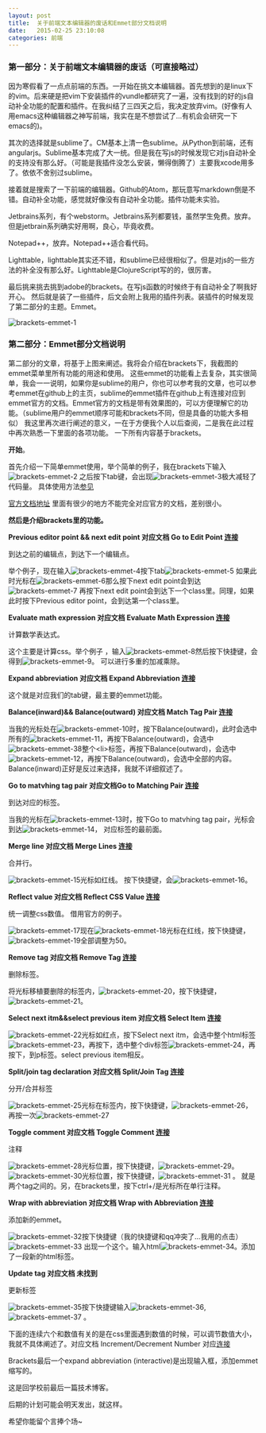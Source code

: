 ```yaml
---
layout: post
title:  关于前端文本编辑器的废话和Emmet部分文档说明
date:   2015-02-25 ‏‎23:10:08
categories: 前端
---
```



### 第一部分：关于前端文本编辑器的废话（可直接略过）
因为寒假看了一点点前端的东西。一开始在挑文本编辑器。首先想到的是linux下的vim。后来硬是把vim下安装插件的vundle都研究了一遍，没有找到的好的js自动补全功能的配置和插件。在我纠结了三四天之后，我决定放弃vim。(好像有人用emacs这种编辑器之神写前端，我实在是不想尝试了…有机会会研究一下emacs的)。

其次的选择就是sublime了。CM基本上清一色sublime。从Python到前端，还有angularjs。Sublime基本完成了大一统。但是我在写js的时候发现它对js自动补全的支持没有那么好。（可能是我插件没怎么安装，懒得倒腾了）主要我xcode用多了。依依不舍别过sublime。

接着就是搜索了一下前端的编辑器。Github的Atom，那玩意写markdown倒是不错。自动补全功能，感觉就好像没有自动补全功能。插件功能未实验。

Jetbrains系列，有个webstorm。Jetbrains系列都要钱，虽然学生免费。放弃。但是jetbrain系列确实好用啊，良心，毕竟收费。

Notepad++，放弃。Notepad++适合看代码。

Lighttable，lighttable其实还不错，和sublime已经很相似了。但是对js的一些方法的补全没有那么好。Lighttable是ClojureScript写的的，很厉害。

最后挑来挑去挑到adobe的brackets。在写js函数的时候终于有自动补全了啊我好开心。
然后就是装了一些插件，后文会附上我用的插件列表。装插件的时候发现了第二部分的主题。Emmet。

![brackets-emmet-1](/images/brackets-emmet/brackets-emmet-1.jpg)
 
### 第二部分：Emmet部分文档说明
第二部分的文章，将基于上图来阐述。我将会介绍在brackets下，我截图的emmet菜单里所有功能的用途和使用。
这些emmet的功能看上去复杂，其实很简单，我会一一说明，如果你是sublime的用户，你也可以参考我的文章，也可以参考emmet在github上的主页，sublime的emmet插件在github上有连接对应到emmet官方的文档。Emmet官方的文档是带有效果图的，可以方便理解它的功能。（sublime用户的emmet顺序可能和brackets不同，但是具备的功能大多相似）
我这里再次进行阐述的意义，一在于方便我个人以后查阅，二是我在此过程中再次熟悉一下里面的各项功能。
一下所有内容基于brackets。

**开始**。

首先介绍一下简单emmet使用，举个简单的例子，我在brackets下输入![brackets-emmet-2](/images/brackets-emmet/brackets-emmet-2.png) 
之后按下tab键，会出现![brackets-emmet-3](/images/brackets-emmet/brackets-emmet-3.png)极大减轻了代码量。
具体使用方法[参见](http://docs.emmet.io/cheat-sheet/)


[官方文档地址](http://docs.emmet.io/)  里面有很少的地方不能完全对应官方的文档，差别很小。

**然后是介绍brackets里的功能。**

**Previous editor point && next edit point 对应文档 Go to Edit Point [连接](http://docs.emmet.io/actions/go-to-edit-point/)**

到达之前的编辑点，到达下一个编辑点。

举个例子，现在输入![brackets-emmet-4](/images/brackets-emmet/brackets-emmet-4.png)按下tab![brackets-emmet-5](/images/brackets-emmet/brackets-emmet-5.png)
如果此时光标在![brackets-emmet-6](/images/brackets-emmet/brackets-emmet-6.png)那么按下next edit point会到达![brackets-emmet-7](/images/brackets-emmet/brackets-emmet-7.png)
再按下next edit point会到达下一个class里。同理，如果此时按下Previous editor point，会到达第一个class里。

**Evaluate math expression 对应文档 Evaluate Math Expression [连接](http://docs.emmet.io/actions/evaluate-math/)**

计算数学表达式。

这个主要是计算css。举个例子 ，输入![brackets-emmet-8](/images/brackets-emmet/brackets-emmet-8.png)然后按下快捷键，会得到![brackets-emmet-9](/images/brackets-emmet/brackets-emmet-9.png)。
可以进行多重的加减乘除。

**Expand abbreviation 对应文档 Expand Abbreviation [连接](http://docs.emmet.io/actions/expand-abbreviation/)**

这个就是对应我们的tab键，最主要的emmet功能。

**Balance(inward)&& Balance(outward) 对应文档 Match Tag Pair [连接](http://docs.emmet.io/actions/match-pair/)**

当我的光标处在![brackets-emmet-10](/images/brackets-emmet/brackets-emmet-10.png)时，按下Balance(outward)，此时会选中所有的![brackets-emmet-11](/images/brackets-emmet/brackets-emmet-11.png)，再按下Balance(outward)，会选中![brackets-emmet-38](/images/brackets-emmet/brackets-emmet-38.png)整个<li\>标签，再按下Balance(outward)，会选中![brackets-emmet-12](/images/brackets-emmet/brackets-emmet-12.png)，再按下Balance(outward)，会选中全部的内容。Balance(inward)正好是反过来选择，我就不详细叙述了。

**Go to matvhing tag pair 对应文档Go to Matching Pair [连接](http://docs.emmet.io/actions/go-to-pair/)**

到达对应的标签。

当我的光标在![brackets-emmet-13](/images/brackets-emmet/brackets-emmet-13.png)时，按下Go to matvhing tag pair，光标会到达![brackets-emmet-14](/images/brackets-emmet/brackets-emmet-14.png)， 对应标签的最前面。

**Merge line 对应文档 Merge Lines [连接](http://docs.emmet.io/actions/merge-lines/)**

合并行。 

![brackets-emmet-15](/images/brackets-emmet/brackets-emmet-15.png)光标如红线。 按下快捷键，会![brackets-emmet-16](/images/brackets-emmet/brackets-emmet-16.png)。

**Reflect value 对应文档 Reflect CSS Value [连接](http://docs.emmet.io/actions/reflect-css-value/)**

统一调整css数值。
借用官方的例子。


![brackets-emmet-17](/images/brackets-emmet/brackets-emmet-17.png)现在![brackets-emmet-18](/images/brackets-emmet/brackets-emmet-18.png)光标在红线，按下快捷键，![brackets-emmet-19](/images/brackets-emmet/brackets-emmet-19.png)全部调整为50。

**Remove tag 对应文档 Remove Tag [连接](http://docs.emmet.io/actions/remove-tag/)**

删除标签。

将光标移植要删除的标签内，![brackets-emmet-20](/images/brackets-emmet/brackets-emmet-20.png)，按下快捷键，![brackets-emmet-21](/images/brackets-emmet/brackets-emmet-21.png)。


**Select next itm&&select previous item 对应文档 Select Item [连接](http://docs.emmet.io/actions/select-item/)**

![brackets-emmet-22](/images/brackets-emmet/brackets-emmet-22.png)光标如红点，按下Select next itm，会选中整个html标签![brackets-emmet-23](/images/brackets-emmet/brackets-emmet-23.png)，再按下，选中整个div标签![brackets-emmet-24](/images/brackets-emmet/brackets-emmet-24.png)，再按下，到p标签。select previous item相反。

**Split/join tag declaration 对应文档 Split/Join Tag [连接](http://docs.emmet.io/actions/split-join-tag/)**

分开/合并标签

![brackets-emmet-25](/images/brackets-emmet/brackets-emmet-25.png)光标在标签内，按下快捷键，![brackets-emmet-26](/images/brackets-emmet/brackets-emmet-26.png)，再按一次![brackets-emmet-27](/images/brackets-emmet/brackets-emmet-27.png)


**Toggle comment 对应文档 Toggle Comment [连接](http://docs.emmet.io/actions/toggle-comment/)**

注释

![brackets-emmet-28](/images/brackets-emmet/brackets-emmet-28.png)光标位置，按下快捷键，![brackets-emmet-29](/images/brackets-emmet/brackets-emmet-29.png)。
![brackets-emmet-30](/images/brackets-emmet/brackets-emmet-30.png)光标位置，按下快捷键，![brackets-emmet-31](/images/brackets-emmet/brackets-emmet-31.png) 。
就是两个tag之间的。另，在brackets里，按下ctrl+/是光标所在单行注释。

**Wrap with abbreviation 对应文档 Wrap with Abbreviation [连接](http://docs.emmet.io/actions/wrap-with-abbreviation/)**

添加新的emmet。

![brackets-emmet-32](/images/brackets-emmet/brackets-emmet-32.png)按下快捷键（我的快捷键和qq冲突了…我用的点击）![brackets-emmet-33](/images/brackets-emmet/brackets-emmet-33.png)
出现一个这个。输入html![brackets-emmet-34](/images/brackets-emmet/brackets-emmet-34.png)。添加了一段新的html标签。

**Update tag 对应文档 未找到**

更新标签

![brackets-emmet-35](/images/brackets-emmet/brackets-emmet-35.png)按下快捷键输入![brackets-emmet-36](/images/brackets-emmet/brackets-emmet-36.png),![brackets-emmet-37](/images/brackets-emmet/brackets-emmet-37.png) 。


下面的连续六个和数值有关的是在css里面遇到数值的时候，可以调节数值大小，我就不具体阐述了。对应文档 Increment/Decrement Number 对应[连接](http://docs.emmet.io/actions/inc-dec-number/)

Brackets最后一个expand abbreviation (interactive)是出现输入框，添加emmet缩写的。

这是回学校前最后一篇技术博客。

后期的计划可能会明天发出，就这样。

希望你能留个言捧个场~
